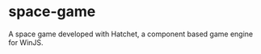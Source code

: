 space-game
==========

A space game developed with Hatchet, a component based game engine for WinJS.